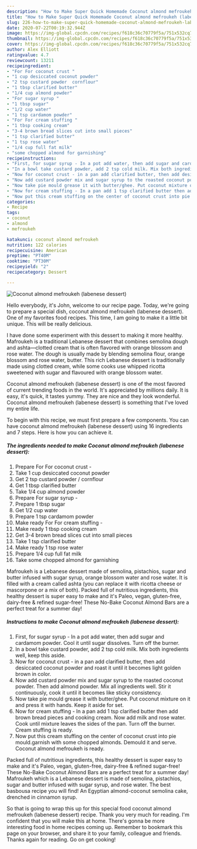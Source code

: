 ```yaml
---
description: "How to Make Super Quick Homemade Coconut almond mefroukeh (labenese dessert)"
title: "How to Make Super Quick Homemade Coconut almond mefroukeh (labenese dessert)"
slug: 226-how-to-make-super-quick-homemade-coconut-almond-mefroukeh-labenese-dessert
date: 2020-07-22T00:19:32.944Z
image: https://img-global.cpcdn.com/recipes/f618c36c70779f5a/751x532cq70/coconut-almond-mefroukeh-labenese-dessert-recipe-main-photo.jpg
thumbnail: https://img-global.cpcdn.com/recipes/f618c36c70779f5a/751x532cq70/coconut-almond-mefroukeh-labenese-dessert-recipe-main-photo.jpg
cover: https://img-global.cpcdn.com/recipes/f618c36c70779f5a/751x532cq70/coconut-almond-mefroukeh-labenese-dessert-recipe-main-photo.jpg
author: Alex Elliott
ratingvalue: 4.7
reviewcount: 13211
recipeingredient:
- "For For coconut crust "
- "1 cup desiccated coconut powder"
- "2 tsp custard powder  cornflour"
- "1 tbsp clarified butter"
- "1/4 cup almond powder"
- "For sugar syrup "
- "1 tbsp sugar"
- "1/2 cup water"
- "1 tsp cardamom powder"
- "For For cream stuffing "
- "1 tbsp cooking cream"
- "3-4 brown bread slices cut into small pieces"
- "1 tsp clarified butter"
- "1 tsp rose water"
- "1/4 cup full fat milk"
- "some chopped almond for garnishing"
recipeinstructions:
- "First, for sugar syrup - In a pot add water, then add sugar and cardamom powder. Cool it until sugar dissolves. Turn off the burner."
- "In a bowl take custard powder, add 2 tsp cold milk. Mix both ingredients well, keep this aside."
- "Now for coconut crust - in a pan add clarified butter, then add desiccated coconut powder and roast it until it becomes light golden brown in color."
- "Now add custard powder mix and sugar syrup to the roasted coconut powder. Then add almond powder. Mix all ingredients well. Stir it continuously, cook it until it becomes like sticky consistency."
- "Now take pie mould grease it with butter/ghee. Put coconut mixture on it and press it with hands. Keep it aside for set."
- "Now for cream stuffing - In a pan add 1 tsp clarified butter then add brown bread pieces and cooking cream. Now add milk and rose water. Cook until mixture leaves the sides of the pan. Turn off the burner. Cream stuffing is ready."
- "Now put this cream stuffing on the center of coconut crust into pie mould.garnish with some chopped almonds. Demould it and serve. Coconut almond mefroukeh is ready."
categories:
- Recipe
tags:
- coconut
- almond
- mefroukeh

katakunci: coconut almond mefroukeh 
nutrition: 122 calories
recipecuisine: American
preptime: "PT40M"
cooktime: "PT30M"
recipeyield: "2"
recipecategory: Dessert

---
```



![Coconut almond mefroukeh (labenese dessert)](https://img-global.cpcdn.com/recipes/f618c36c70779f5a/751x532cq70/coconut-almond-mefroukeh-labenese-dessert-recipe-main-photo.jpg)

Hello everybody, it's John, welcome to our recipe page. Today, we're going to prepare a special dish, coconut almond mefroukeh (labenese dessert). One of my favorites food recipes. This time, I am going to make it a little bit unique. This will be really delicious.

I have done some experiment with this dessert to making it more healthy. Mafroukeh is a traditional Lebanese dessert that combines semolina dough and ashta—clotted cream that is often flavored with orange blossom and rose water. The dough is usually made by blending semolina flour, orange blossom and rose water, butter. This rich Lebanese dessert is traditionally made using clotted cream, while some cooks use whipped ricotta sweetened with sugar and flavoured with orange blossom water.

Coconut almond mefroukeh (labenese dessert) is one of the most favored of current trending foods in the world. It's appreciated by millions daily. It is easy, it's quick, it tastes yummy. They are nice and they look wonderful. Coconut almond mefroukeh (labenese dessert) is something that I've loved my entire life.


To begin with this recipe, we must first prepare a few components. You can have coconut almond mefroukeh (labenese dessert) using 16 ingredients and 7 steps. Here is how you can achieve it.

<!--inarticleads1-->

##### The ingredients needed to make Coconut almond mefroukeh (labenese dessert):

1. Prepare For For coconut crust -
1. Take 1 cup desiccated coconut powder
1. Get 2 tsp custard powder / cornflour
1. Get 1 tbsp clarified butter
1. Take 1/4 cup almond powder
1. Prepare For sugar syrup -
1. Prepare 1 tbsp sugar
1. Get 1/2 cup water
1. Prepare 1 tsp cardamom powder
1. Make ready For For cream stuffing -
1. Make ready 1 tbsp cooking cream
1. Get 3-4 brown bread slices cut into small pieces
1. Take 1 tsp clarified butter
1. Make ready 1 tsp rose water
1. Prepare 1/4 cup full fat milk
1. Take some chopped almond for garnishing


Mafroukeh is a Lebanese dessert made of semolina, pistachios, sugar and butter infused with sugar syrup, orange blossom water and rose water. It is filled with a cream called ashta (you can replace it with ricotta cheese or mascorpone or a mix of both). Packed full of nutritious ingredients, this healthy dessert is super easy to make and it&#39;s Paleo, vegan, gluten-free, dairy-free &amp; refined sugar-free! These No-Bake Coconut Almond Bars are a perfect treat for a summer day! 

<!--inarticleads2-->

##### Instructions to make Coconut almond mefroukeh (labenese dessert):

1. First, for sugar syrup - In a pot add water, then add sugar and cardamom powder. Cool it until sugar dissolves. Turn off the burner.
1. In a bowl take custard powder, add 2 tsp cold milk. Mix both ingredients well, keep this aside.
1. Now for coconut crust - in a pan add clarified butter, then add desiccated coconut powder and roast it until it becomes light golden brown in color.
1. Now add custard powder mix and sugar syrup to the roasted coconut powder. Then add almond powder. Mix all ingredients well. Stir it continuously, cook it until it becomes like sticky consistency.
1. Now take pie mould grease it with butter/ghee. Put coconut mixture on it and press it with hands. Keep it aside for set.
1. Now for cream stuffing - In a pan add 1 tsp clarified butter then add brown bread pieces and cooking cream. Now add milk and rose water. Cook until mixture leaves the sides of the pan. Turn off the burner. Cream stuffing is ready.
1. Now put this cream stuffing on the center of coconut crust into pie mould.garnish with some chopped almonds. Demould it and serve. Coconut almond mefroukeh is ready.


Packed full of nutritious ingredients, this healthy dessert is super easy to make and it&#39;s Paleo, vegan, gluten-free, dairy-free &amp; refined sugar-free! These No-Bake Coconut Almond Bars are a perfect treat for a summer day! Mafroukeh which is a Lebanese dessert is made of semolina, pistachios, sugar and butter infused with sugar syrup, and rose water. The best basbousa recipe you will find! An Egyptian almond-coconut semolina cake, drenched in cinnamon syrup. 

So that is going to wrap this up for this special food coconut almond mefroukeh (labenese dessert) recipe. Thank you very much for reading. I'm confident that you will make this at home. There's gonna be more interesting food in home recipes coming up. Remember to bookmark this page on your browser, and share it to your family, colleague and friends. Thanks again for reading. Go on get cooking!
